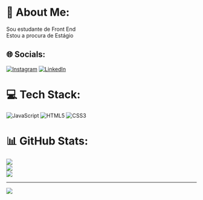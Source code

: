 # 💫 About Me:
Sou estudante de Front End<br>Estou a procura de Estágio<br>


## 🌐 Socials:
[![Instagram](https://img.shields.io/badge/Instagram-%23E4405F.svg?logo=Instagram&logoColor=white)](https://instagram.com/https://instagram.com/adn.leao?igshid=ZDc4ODBmNjlmNQ==) [![LinkedIn](https://img.shields.io/badge/LinkedIn-%230077B5.svg?logo=linkedin&logoColor=white)](https://linkedin.com/in/www.linkedin.com/in/adeilson-leão-a609421b3) 

# 💻 Tech Stack:
![JavaScript](https://img.shields.io/badge/javascript-%23323330.svg?style=for-the-badge&logo=javascript&logoColor=%23F7DF1E) ![HTML5](https://img.shields.io/badge/html5-%23E34F26.svg?style=for-the-badge&logo=html5&logoColor=white) ![CSS3](https://img.shields.io/badge/css3-%231572B6.svg?style=for-the-badge&logo=css3&logoColor=white)
# 📊 GitHub Stats:
![](https://github-readme-stats.vercel.app/api?username=adnleao&theme=onedark&hide_border=false&include_all_commits=false&count_private=false)<br/>
![](https://github-readme-streak-stats.herokuapp.com/?user=adnleao&theme=onedark&hide_border=false)<br/>
![](https://github-readme-stats.vercel.app/api/top-langs/?username=adnleao&theme=onedark&hide_border=false&include_all_commits=false&count_private=false&layout=compact)

---
[![](https://visitcount.itsvg.in/api?id=adnleao&icon=0&color=0)](https://visitcount.itsvg.in)

<!-- Proudly created with GPRM ( https://gprm.itsvg.in ) -->
